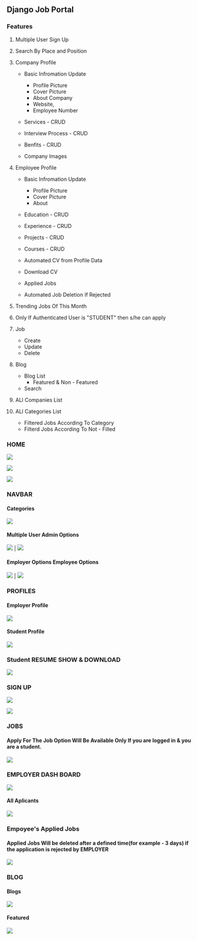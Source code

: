 ## Django Job Portal

### Features
1. Multiple User Sign Up
2. Search By Place and Position
3. Company Profile
    * Basic Infromation Update
        * Profile Picture
        * Cover Picture
        * About Company
        * Website, 
        * Employee Number

    * Services - CRUD
    * Interview Process - CRUD
    * Benfits - CRUD
    * Company Images

4. Employee Profile
    * Basic Infromation Update
        * Profile Picture
        * Cover Picture
        * About 

    * Education - CRUD
    * Experience - CRUD
    * Projects - CRUD
    * Courses - CRUD
    * Automated CV from Profile Data
    * Download CV
    * Applied Jobs
    * Automated Job Deletion If Rejected

5. Trending Jobs Of This Month

6. Only If Authenticated User is "STUDENT" then s/he can apply
7. Job
    * Create
    * Update
    * Delete

8. Blog
    * Blog List
        * Featured & Non - Featured
    * Search

9. ALl Companies List

10. ALl Categories List 
    * Filtered Jobs According To Category 
    * Filterd Jobs According To Not - Filled





### HOME
![](screenshots/home.png)

![](screenshots/home_lower_part.png)

![](screenshots/trending.png)


### NAVBAR

#### Categories
![](screenshots/catrgories.png)

#### Multiple User                   Admin Options
![](screenshots/multipleuser.png) | ![](screenshots/admin_dropdown.png)

#### Employer Options                    Employee Options
![](screenshots/employer_dropdown.png) | ![](screenshots/user_dropdown.png)


### PROFILES

#### Employer Profile
![](screenshots/employer_profile.png)


#### Student Profile
![](screenshots/employee_profile.png)


### Student RESUME SHOW & DOWNLOAD
![](screenshots/UserResume.png)



### SIGN UP

![](screenshots/student_sign_up.png)

![](screenshots/employer_sign_up.png)


### JOBS
#### Apply For The Job Option Will Be Available Only If you are logged in & you are a student. 

![](screenshots/job-details-page.png)

### EMPLOYER DASH BOARD
![](screenshots/employer_dashboard.png)

#### All Aplicants
![](screenshots/all-applicants.png)


### Empoyee's Applied Jobs
#### Applied Jobs Will be deleted after a defined time(for example - 3 days) if the application is rejected by EMPLOYER
![](screenshots/employee-applied-jobs.png)

### BLOG
#### Blogs

![](screenshots/blog1.png)

#### Featured
![](screenshots/blog2.png)



